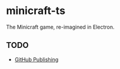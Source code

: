 # minicraft-ts
The Minicraft game, re-imagined in Electron.


## TODO

- [GitHub Publishing](https://www.electronforge.io/)

